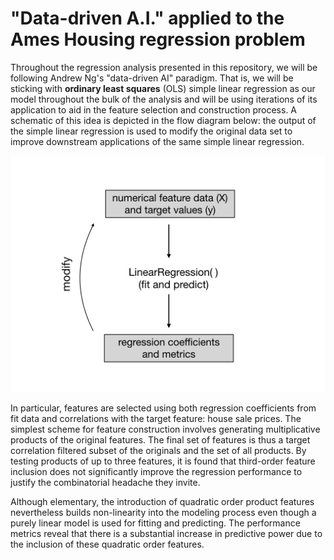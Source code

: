 # "Data-driven A.I." applied to the Ames Housing regression problem

Throughout the regression analysis presented in this repository, we will be following Andrew Ng's "data-driven AI" paradigm.
That is, we will be sticking with  **ordinary least squares** (OLS) simple linear regression as our model throughout the bulk of the analysis and will be using iterations of its application to aid in the feature selection and construction process. A schematic of this idea is depicted in the
flow diagram below: the output of the simple linear regression is used to modify the original data set to improve downstream applications of the same simple linear regression.

<img src="lin_reg_feat_eng_loop.001.png">


In particular, features are selected using both regression coefficients from fit data and correlations with the target feature: house sale prices. The simplest scheme for feature construction involves generating multiplicative products of the original features. The final set of features is thus a target correlation filtered subset of the originals and the set of all products. By testing products of up to three features, it is found that third-order feature inclusion does not significantly improve the regression performance to justify the combinatorial headache they invite. 

Although elementary, the introduction of quadratic order product features nevertheless builds non-linearity into the modeling process even though a purely linear model is used for fitting and predicting. The performance metrics reveal that there is a substantial increase in predictive power due to the inclusion of these quadratic order features. 
